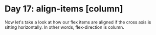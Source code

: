 # Day 17: align-items [column]

Now let's take a look at how our flex items are aligned if the cross axis is sitting horizontally. In other words, flex-direction is column.
